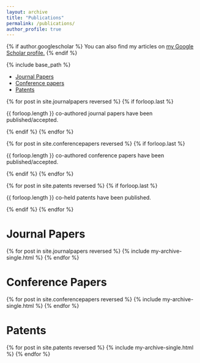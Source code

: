 ```yaml
---
layout: archive
title: "Publications"
permalink: /publications/
author_profile: true
---
```


{% if author.googlescholar %}
  You can also find my articles on <u><a href="{{author.googlescholar}}">my Google Scholar profile</a>.</u>
{% endif %}

{% include base_path %}


+ [Journal Papers](#JournalPapers)
+ [Conference papers](#ConferencePapers)
+ [Patents](#Patents)


{% for post in site.journalpapers reversed %}
  {% if forloop.last %}
  <p>{{ forloop.length }} co-authored journal papers have been published/accepted.</p>
  {% endif %}
{% endfor %}


{% for post in site.conferencepapers reversed %}
  {% if forloop.last %}
  <p>{{ forloop.length }} co-authored conference papers have been published/accepted.</p>
  {% endif %}
{% endfor %}


{% for post in site.patents reversed %}
  {% if forloop.last %}
  <p>{{ forloop.length }} co-held patents have been published.</p>
  {% endif %}
{% endfor %}


# <a name="JournalPapers"></a>Journal Papers


{% for post in site.journalpapers reversed %}
  {% include my-archive-single.html %}
{% endfor %}

# <a name="ConferencePapers"></a>Conference Papers

{% for post in site.conferencepapers reversed %}
  {% include my-archive-single.html %}
{% endfor %}

# <a name="Patents"></a>Patents

{% for post in site.patents reversed %}
  {% include my-archive-single.html %}
{% endfor %}

